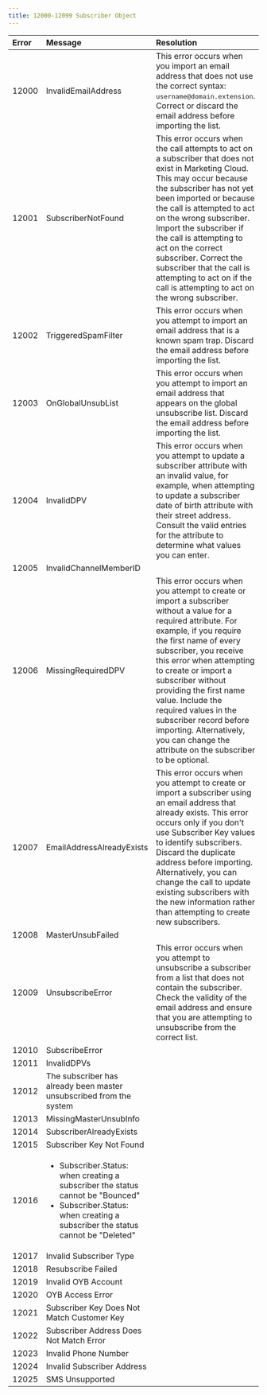 ```yaml
---
title: 12000-12099 Subscriber Object
---
```

<table class="table table-hover">
<thead align="left">
<tr>
<th>Error</th>
<th>Message</th>
<th>Resolution</th>
</tr>
</thead>
<tbody>
<tr>
<td>12000</td>
<td>InvalidEmailAddress</td>
<td>This error occurs when you import an email address that does not use the correct syntax: <samp class="codeph nolang">username@domain.extension</samp>. Correct or discard the email address before importing the list.</td>
</tr>
<tr>
<td>12001</td>
<td>SubscriberNotFound</td>
<td>This error occurs when the call attempts to act on a subscriber that does not exist in Marketing Cloud. This may occur because the subscriber has not yet been imported or because the call is attempted to act on the wrong subscriber. Import the subscriber if the call is attempting to act on the correct subscriber. Correct the subscriber that the call is attempting to act on if the call is attempting to act on the wrong subscriber.</td>
</tr>
<tr>
<td>12002</td>
<td>TriggeredSpamFilter</td>
<td>This error occurs when you attempt to import an email address that is a known spam trap. Discard the email address before importing the list.</td>
</tr>
<tr>
<td>12003</td>
<td>OnGlobalUnsubList</td>
<td>This error occurs when you attempt to import an email address that appears on the global unsubscribe list. Discard the email address before importing the list.</td>
</tr>
<tr>
<td>12004</td>
<td>InvalidDPV</td>
<td>This error occurs when you attempt to update a subscriber attribute with an invalid value, for example, when attempting to update a subscriber date of birth attribute with their street address. Consult the valid entries for the attribute to determine what values you can enter.</td>
</tr>
<tr>
<td>12005</td>
<td>InvalidChannelMemberID</td>
<td></td>
</tr>
<tr>
<td>12006</td>
<td>MissingRequiredDPV</td>
<td>This error occurs when you attempt to create or import a subscriber without a value for a required attribute. For example, if you require the first name of every subscriber, you receive this error when attempting to create or import a subscriber without providing the first name value. Include the required values in the subscriber record before importing. Alternatively, you can change the attribute on the subscriber to be optional.</td>
</tr>
<tr>
<td>12007</td>
<td>EmailAddressAlreadyExists</td>
<td>This error occurs when you attempt to create or import a subscriber using an email address that already exists. This error occurs only if you don't use Subscriber Key values to identify subscribers. Discard the duplicate address before importing. Alternatively, you can change the call to update existing subscribers with the new information rather than attempting to create new subscribers.</td>
</tr>
<tr>
<td>12008</td>
<td>MasterUnsubFailed</td>
<td></td>
</tr>
<tr>
<td>12009</td>
<td>UnsubscribeError</td>
<td>This error occurs when you attempt to unsubscribe a subscriber from a list that does not contain the subscriber. Check the validity of the email address and ensure that you are attempting to unsubscribe from the correct list.</td>
</tr>
<tr>
<td>12010</td>
<td>SubscribeError</td>
<td></td>
</tr>
<tr>
<td>12011</td>
<td>InvalidDPVs</td>
<td></td>
</tr>
<tr>
<td>12012</td>
<td>The subscriber has already been master unsubscribed from the system</td>
<td></td>
</tr>
<tr>
<td>12013</td>
<td>MissingMasterUnsubInfo</td>
<td></td>
</tr>
<tr>
<td>12014</td>
<td>SubscriberAlreadyExists</td>
<td></td>
</tr>
<tr>
<td>12015</td>
<td>Subscriber Key Not Found</td>
<td></td>
</tr>
<tr>
<td>12016</td>
<td><ul><li>Subscriber.Status: when creating a subscriber the status cannot be "Bounced"</li> <li>Subscriber.Status: when creating a subscriber the status cannot be "Deleted"</li> </ul></td>
<td></td>
</tr>
<tr>
<td>12017</td>
<td>Invalid Subscriber Type</td>
<td></td>
</tr>
<tr>
<td>12018</td>
<td>Resubscribe Failed</td>
<td></td>
</tr>
<tr>
<td>12019</td>
<td>Invalid OYB Account</td>
<td></td>
</tr>
<tr>
<td>12020</td>
<td>OYB Access Error</td>
<td></td>
</tr>
<tr>
<td>12021</td>
<td>Subscriber Key Does Not Match Customer Key</td>
<td></td>
</tr>
<tr>
<td>12022</td>
<td>Subscriber Address Does Not Match Error</td>
<td></td>
</tr>
<tr>
<td>12023</td>
<td>Invalid Phone Number</td>
<td></td>
</tr>
<tr>
<td>12024</td>
<td>Invalid Subscriber Address</td>
<td></td>
</tr>
<tr>
<td>12025</td>
<td>SMS Unsupported</td>
<td></td>
</tr>
</tbody>
</table>